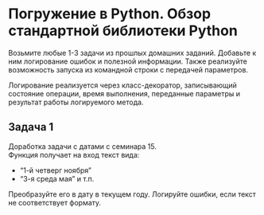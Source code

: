 # Погружение в Python. Обзор стандартной библиотеки Python

Возьмите любые 1-3 задачи из прошлых домашних заданий. 
Добавьте к ним логирование ошибок и полезной информации. 
Также реализуйте возможность запуска из командной строки с передачей параметров.

Логирование реализуется через класс-декоратор, записывающий состояние операции, 
время выполнения, переданные параметры и результат работы логируемого метода. 


## Задача 1

Доработка задачи с датами с семинара 15.<br>
Функция получает на вход текст вида:

+ “1-й четверг ноября”
+ “3-я среда мая” и т.п.

Преобразуйте его в дату в текущем году. Логируйте ошибки, если текст не соответствует формату.

